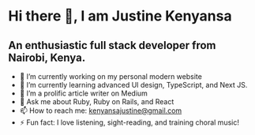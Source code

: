 # Hi there 👋, I am Justine Kenyansa
## An enthusiastic full stack developer from Nairobi, Kenya.

- 🔭 I’m currently working on my personal modern website
- 🌱 I’m currently learning advanced UI design, TypeScript, and Next JS.
- 👯 I’m a prolific article writer on Medium
- 💬 Ask me about Ruby, Ruby on Rails, and React
- 📫 How to reach me: kenyansajustine@gmail.com
- ⚡ Fun fact: I love listening, sight-reading, and training choral music!
